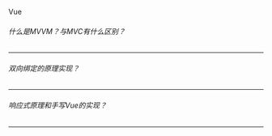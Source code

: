 Vue

###### 什么是MVVM？与MVC有什么区别？  


*******************
###### 双向绑定的原理实现？


*******************
###### 响应式原理和手写Vue的实现？


*******************
